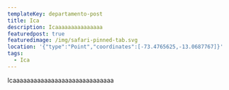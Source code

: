 ```yaml
---
templateKey: departamento-post
title: Ica
description: Icaaaaaaaaaaaaaaa
featuredpost: true
featuredimage: /img/safari-pinned-tab.svg
location: '{"type":"Point","coordinates":[-73.4765625,-13.0687767]}'
tags:
  - Ica
---
```

Icaaaaaaaaaaaaaaaaaaaaaaaaaaaaa
